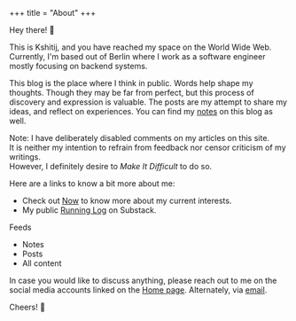 +++
title = "About"
+++

Hey there! :wave:

This is Kshitij, and you have reached my space on the World Wide Web.
Currently, I'm based out of Berlin where I work as a software engineer mostly focusing on backend systems.

This blog is the place where I think in public. 
Words help shape my thoughts. Though they may be far from perfect, but this process of discovery and expression is valuable.
The posts are my attempt to share my ideas, and reflect on experiences.
You can find my [notes](https://kshitij10496.github.io/notes/) on this blog as well.

Note: I have deliberately disabled comments on my articles on this site.  
It is neither my intention to refrain from feedback nor censor criticism of my writings.  
However, I definitely desire to *Make It Difficult* to do so.

Here are a links to know a bit more about me:

- Check out [Now](https://kshitij10496.github.io/now) to know more about my current interests.
- My public [Running Log](https://runnerblues.substack.com/) on Substack.

Feeds

- Notes [](https://kshitij10496.github.io/notes/index.xml)
- Posts [](https://kshitij10496.github.io/posts/index.xml)
- All content [](https://kshitij10496.github.io/index.xml)


In case you would like to discuss anything, please reach out to me on the social media accounts linked on the [Home page](https://kshitij10496.github.io). Alternately, via [email](mailto:kshitij.saraogi@gmail.com).

Cheers! :beer:
